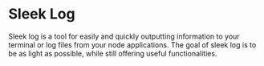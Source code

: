 # Sleek Log

Sleek log is a tool for easily and quickly outputting information to your terminal or log files from your node applications.
The goal of sleek log is to be as light as possible, while still offering useful functionalities.
